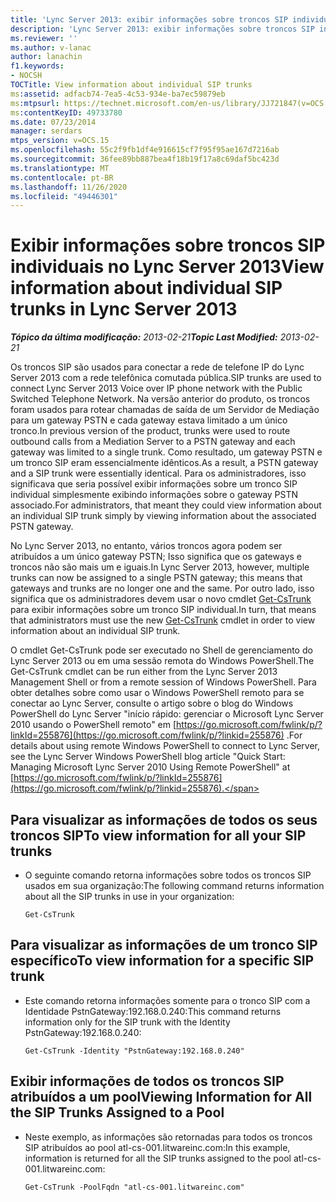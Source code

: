 ```yaml
---
title: 'Lync Server 2013: exibir informações sobre troncos SIP individuais'
description: 'Lync Server 2013: exibir informações sobre troncos SIP individuais.'
ms.reviewer: ''
ms.author: v-lanac
author: lanachin
f1.keywords:
- NOCSH
TOCTitle: View information about individual SIP trunks
ms:assetid: adfacb74-7ea5-4c53-934e-ba7ec59879eb
ms:mtpsurl: https://technet.microsoft.com/en-us/library/JJ721847(v=OCS.15)
ms:contentKeyID: 49733780
ms.date: 07/23/2014
manager: serdars
mtps_version: v=OCS.15
ms.openlocfilehash: 55c2f9fb1df4e916615cf7f95f95ae167d7216ab
ms.sourcegitcommit: 36fee89bb887bea4f18b19f17a8c69daf5bc423d
ms.translationtype: MT
ms.contentlocale: pt-BR
ms.lasthandoff: 11/26/2020
ms.locfileid: "49446301"
---
```

# <a name="view-information-about-individual-sip-trunks-in-lync-server-2013"></a><span data-ttu-id="7c5e1-103">Exibir informações sobre troncos SIP individuais no Lync Server 2013</span><span class="sxs-lookup"><span data-stu-id="7c5e1-103">View information about individual SIP trunks in Lync Server 2013</span></span>

<div data-xmlns="http://www.w3.org/1999/xhtml">

<div class="topic" data-xmlns="http://www.w3.org/1999/xhtml" data-msxsl="urn:schemas-microsoft-com:xslt" data-cs="https://msdn.microsoft.com/">

<div data-asp="https://msdn2.microsoft.com/asp">



</div>

<div id="mainSection">

<div id="mainBody"><span data-ttu-id="7c5e1-104">

<span> </span></span><span class="sxs-lookup"><span data-stu-id="7c5e1-104">

<span> </span></span></span>

<span data-ttu-id="7c5e1-105">_**Tópico da última modificação:** 2013-02-21_</span><span class="sxs-lookup"><span data-stu-id="7c5e1-105">_**Topic Last Modified:** 2013-02-21_</span></span>

<span data-ttu-id="7c5e1-106">Os troncos SIP são usados para conectar a rede de telefone IP do Lync Server 2013 com a rede telefônica comutada pública.</span><span class="sxs-lookup"><span data-stu-id="7c5e1-106">SIP trunks are used to connect Lync Server 2013 Voice over IP phone network with the Public Switched Telephone Network.</span></span> <span data-ttu-id="7c5e1-107">Na versão anterior do produto, os troncos foram usados para rotear chamadas de saída de um Servidor de Mediação para um gateway PSTN e cada gateway estava limitado a um único tronco.</span><span class="sxs-lookup"><span data-stu-id="7c5e1-107">In previous version of the product, trunks were used to route outbound calls from a Mediation Server to a PSTN gateway and each gateway was limited to a single trunk.</span></span> <span data-ttu-id="7c5e1-108">Como resultado, um gateway PSTN e um tronco SIP eram essencialmente idênticos.</span><span class="sxs-lookup"><span data-stu-id="7c5e1-108">As a result, a PSTN gateway and a SIP trunk were essentially identical.</span></span> <span data-ttu-id="7c5e1-109">Para os administradores, isso significava que seria possível exibir informações sobre um tronco SIP individual simplesmente exibindo informações sobre o gateway PSTN associado.</span><span class="sxs-lookup"><span data-stu-id="7c5e1-109">For administrators, that meant they could view information about an individual SIP trunk simply by viewing information about the associated PSTN gateway.</span></span>

<span data-ttu-id="7c5e1-110">No Lync Server 2013, no entanto, vários troncos agora podem ser atribuídos a um único gateway PSTN; Isso significa que os gateways e troncos não são mais um e iguais.</span><span class="sxs-lookup"><span data-stu-id="7c5e1-110">In Lync Server 2013, however, multiple trunks can now be assigned to a single PSTN gateway; this means that gateways and trunks are no longer one and the same.</span></span> <span data-ttu-id="7c5e1-111">Por outro lado, isso significa que os administradores devem usar o novo cmdlet [Get-CsTrunk](https://docs.microsoft.com/powershell/module/skype/Get-CsTrunk) para exibir informações sobre um tronco SIP individual.</span><span class="sxs-lookup"><span data-stu-id="7c5e1-111">In turn, that means that administrators must use the new [Get-CsTrunk](https://docs.microsoft.com/powershell/module/skype/Get-CsTrunk) cmdlet in order to view information about an individual SIP trunk.</span></span>

<span data-ttu-id="7c5e1-112">O cmdlet Get-CsTrunk pode ser executado no Shell de gerenciamento do Lync Server 2013 ou em uma sessão remota do Windows PowerShell.</span><span class="sxs-lookup"><span data-stu-id="7c5e1-112">The Get-CsTrunk cmdlet can be run either from the Lync Server 2013 Management Shell or from a remote session of Windows PowerShell.</span></span> <span data-ttu-id="7c5e1-113">Para obter detalhes sobre como usar o Windows PowerShell remoto para se conectar ao Lync Server, consulte o artigo sobre o blog do Windows PowerShell do Lync Server "início rápido: gerenciar o Microsoft Lync Server 2010 usando o PowerShell remoto" em [https://go.microsoft.com/fwlink/p/?linkId=255876](https://go.microsoft.com/fwlink/p/?linkid=255876) .</span><span class="sxs-lookup"><span data-stu-id="7c5e1-113">For details about using remote Windows PowerShell to connect to Lync Server, see the Lync Server Windows PowerShell blog article "Quick Start: Managing Microsoft Lync Server 2010 Using Remote PowerShell" at [https://go.microsoft.com/fwlink/p/?linkId=255876](https://go.microsoft.com/fwlink/p/?linkid=255876).</span></span>

<div>

## <a name="to-view-information-for-all-your-sip-trunks"></a><span data-ttu-id="7c5e1-114">Para visualizar as informações de todos os seus troncos SIP</span><span class="sxs-lookup"><span data-stu-id="7c5e1-114">To view information for all your SIP trunks</span></span>

  - <span data-ttu-id="7c5e1-115">O seguinte comando retorna informações sobre todos os troncos SIP usados em sua organização:</span><span class="sxs-lookup"><span data-stu-id="7c5e1-115">The following command returns information about all the SIP trunks in use in your organization:</span></span>
    
        Get-CsTrunk

</div>

<div>

## <a name="to-view-information-for-a-specific-sip-trunk"></a><span data-ttu-id="7c5e1-116">Para visualizar as informações de um tronco SIP específico</span><span class="sxs-lookup"><span data-stu-id="7c5e1-116">To view information for a specific SIP trunk</span></span>

  - <span data-ttu-id="7c5e1-117">Este comando retorna informações somente para o tronco SIP com a Identidade PstnGateway:192.168.0.240:</span><span class="sxs-lookup"><span data-stu-id="7c5e1-117">This command returns information only for the SIP trunk with the Identity PstnGateway:192.168.0.240:</span></span>
    
        Get-CsTrunk -Identity "PstnGateway:192.168.0.240"

</div>

<div>

## <a name="viewing-information-for-all-the-sip-trunks-assigned-to-a-pool"></a><span data-ttu-id="7c5e1-118">Exibir informações de todos os troncos SIP atribuídos a um pool</span><span class="sxs-lookup"><span data-stu-id="7c5e1-118">Viewing Information for All the SIP Trunks Assigned to a Pool</span></span>

  - <span data-ttu-id="7c5e1-119">Neste exemplo, as informações são retornadas para todos os troncos SIP atribuídos ao pool atl-cs-001.litwareinc.com:</span><span class="sxs-lookup"><span data-stu-id="7c5e1-119">In this example, information is returned for all the SIP trunks assigned to the pool atl-cs-001.litwareinc.com:</span></span>
    
        Get-CsTrunk -PoolFqdn "atl-cs-001.litwareinc.com"

<span data-ttu-id="7c5e1-120"></div>

</div>

<span> </span>

</div>

</div>

</span><span class="sxs-lookup"><span data-stu-id="7c5e1-120"></div>

</div>

<span> </span>

</div>

</div>

</span></span></div>

